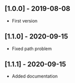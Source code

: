 ## [1.0.0] - 2019-08-08

* First version

## [1.1.0] - 2020-09-15

* Fixed path problem

## [1.1.1] - 2020-09-15

* Added documentation